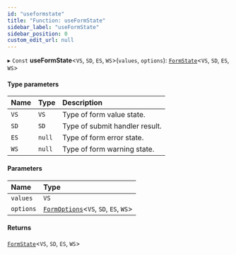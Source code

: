 ```yaml
---
id: "useformstate"
title: "Function: useFormState"
sidebar_label: "useFormState"
sidebar_position: 0
custom_edit_url: null
---
```


▸ `Const` **useFormState**<`VS`, `SD`, `ES`, `WS`\>(`values`, `options`): [`FormState`](../classes/formstate.md)<`VS`, `SD`, `ES`, `WS`\>

#### Type parameters

| Name | Type | Description |
| :------ | :------ | :------ |
| `VS` | `VS` | Type of form value state. |
| `SD` | `SD` | Type of submit handler result. |
| `ES` | ``null`` | Type of form error state. |
| `WS` | ``null`` | Type of form warning state. |

#### Parameters

| Name | Type |
| :------ | :------ |
| `values` | `VS` |
| `options` | [`FormOptions`](../interfaces/formoptions.md)<`VS`, `SD`, `ES`, `WS`\> |

#### Returns

[`FormState`](../classes/formstate.md)<`VS`, `SD`, `ES`, `WS`\>
